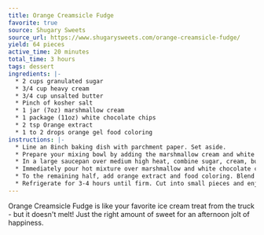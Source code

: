 ```yaml
---
title: Orange Creamsicle Fudge
favorite: true
source: Shugary Sweets
source_url: https://www.shugarysweets.com/orange-creamsicle-fudge/
yield: 64 pieces
active_time: 20 minutes
total_time: 3 hours
tags: dessert
ingredients: |-
  * 2 cups granulated sugar 
  * 3/4 cup heavy cream 
  * 3/4 cup unsalted butter 
  * Pinch of kosher salt 
  * 1 jar (7oz) marshmallow cream 
  * 1 package (11oz) white chocolate chips 
  * 2 tsp Orange extract 
  * 1 to 2 drops orange gel food coloring 
instructions: |-
  * Line an 8inch baking dish with parchment paper. Set aside. 
  * Prepare your mixing bowl by adding the marshmallow cream and white chocolate morsels. Set aside. 
  * In a large saucepan over medium high heat, combine sugar, cream, butter and salt. Bring to a boil. Stirring constantly, boil for a full 4 minutes (ROLLING BOIL). Remove from heat. 
  * Immediately pour hot mixture over marshmallow and white chocolate chips in mixing bowl. Using your electric mixer, blend until smooth (and white chocolate is melted, about 1 minute). Pour HALF of this mixture into prepared baking dish. 
  * To the remaining half, add orange extract and food coloring. Blend until smooth and pour over white layer of fudge. 
  * Refrigerate for 3-4 hours until firm. Cut into small pieces and enjoy. 
---
```

Orange Creamsicle Fudge is like your favorite ice cream treat from the truck - but it doesn't melt! Just the right amount of sweet for an afternoon jolt of happiness.